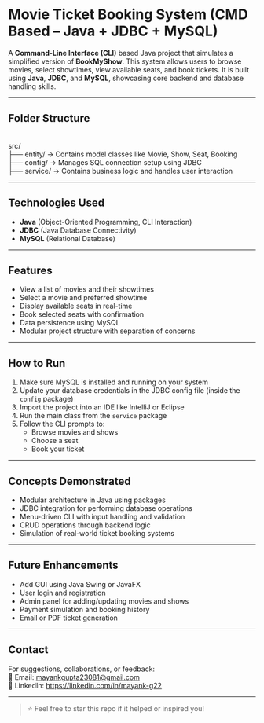 #  Movie Ticket Booking System (CMD Based – Java + JDBC + MySQL)

A **Command-Line Interface (CLI)** based Java project that simulates a simplified version of **BookMyShow**. This system allows users to browse movies, select showtimes, view available seats, and book tickets. It is built using **Java**, **JDBC**, and **MySQL**, showcasing core backend and database handling skills.

---

##  Folder Structure
<br>
src/
<br>
├── entity/ → Contains model classes like Movie, Show, Seat, Booking
<br>
├── config/ → Manages SQL connection setup using JDBC
<br>
├── service/ → Contains business logic and handles user interaction
<br>


---

##  Technologies Used

- **Java** (Object-Oriented Programming, CLI Interaction)
- **JDBC** (Java Database Connectivity)
- **MySQL** (Relational Database)

---

##  Features

- View a list of movies and their showtimes  
- Select a movie and preferred showtime  
- Display available seats in real-time  
- Book selected seats with confirmation  
- Data persistence using MySQL  
- Modular project structure with separation of concerns

---

##  How to Run

1. Make sure MySQL is installed and running on your system  
2. Update your database credentials in the JDBC config file (inside the `config` package)  
3. Import the project into an IDE like IntelliJ or Eclipse  
4. Run the main class from the `service` package  
5. Follow the CLI prompts to:
   - Browse movies and shows  
   - Choose a seat  
   - Book your ticket

---

##  Concepts Demonstrated

- Modular architecture in Java using packages  
- JDBC integration for performing database operations  
- Menu-driven CLI with input handling and validation  
- CRUD operations through backend logic  
- Simulation of real-world ticket booking systems

---

##  Future Enhancements

- Add GUI using Java Swing or JavaFX  
- User login and registration  
- Admin panel for adding/updating movies and shows  
- Payment simulation and booking history  
- Email or PDF ticket generation

---


##  Contact

For suggestions, collaborations, or feedback:  
📧 Email: mayankgupta23081@gmail.com
<br>
🔗 LinkedIn: https://linkedin.com/in/mayank-g22

---

> ⭐ Feel free to star this repo if it helped or inspired you!
